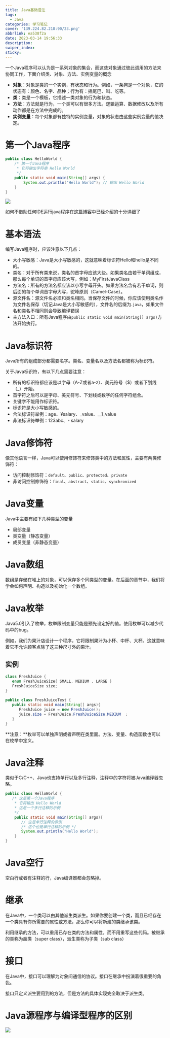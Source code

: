 ```yaml
---
title: Java基础语法
tags:
  - Java
categories: 学习笔记
cover: '139.224.82.218:90/23.png'
abbrlink: ea538f2a
date: 2023-03-14 19:56:33
description:
swiper_index:
sticky:
---
```


一个Java程序可以认为是一系列对象的集合，而这些对象通过彼此调用的方法来协同工作，下面介绍类、对象、方法、实例变量的概念

- **对象**：对象是类的一个实例，有状态和行为。例如，一条狗是一个对象，它的状态有：颜色、名字、品种；行为有：摇尾巴、叫、吃等。
- **类**：类是一个模板，它描述一类对象的行为和状态。
- **方法**：方法就是行为，一个类可以有很多方法。逻辑运算、数据修改以及所有动作都是在方法中完成的。
- **实例变量**：每个对象都有独特的实例变量，对象的状态由这些实例变量的值决定。

# 第一个Java程序

```java
public class HelloWorld {
    /* 第一个Java程序
     * 它将输出字符串 Hello World
     */
    public static void main(String[] args) {
        System.out.println("Hello World"); // 输出 Hello World
    }
}
```

![](https://www.runoob.com/wp-content/uploads/2013/12/662E827A-FA32-4464-B0BD-40087F429E98.jpg)

如何不借助任何IDE运行java程序在[这篇博客](http://soincredible777.com.cn/posts/f57878ea/)中已经介绍的十分详细了

# 基本语法

编写Java程序时，应该注意以下几点：

- 大小写敏感：Java是大小写敏感的，这就意味着标识符Hello和hello是不同的。
- 类名：对于所有类来说，类名的首字母应该大些。如果类名由若干单词组成，那么每个单词的首字母应该大写，例如：MyFirstJavaClass
- 方法名：所有的方法名都应该以小写字母开头。如果方法名含有若干单词，则后面的每个单词首字母大写，驼峰原则（Camel-Case）。
- 源文件名：源文件名必须和类名相同。当保存文件的时候，你应该使用类名作为文件名保存（切记Java是大小写敏感的），文件名的后缀为.`java`，如果文件名和类名不相同则会导致编译错误
- 主方法入口：所有Java程序由`public static void main(String[] args)`方法开始执行。

# Java标识符

Java所有的组成部分都需要名字。类名、变量名以及方法名都被称为标识符。

关于Java标识符，有以下几点需要注意：

- 所有的标识符都应该是以字母（A-Z或者a-z）、美元符号（$）或者下划线（_）开始。
- 首字符之后可以是字母、美元符号、下划线或数字的任何字符组合。
- 关键字不能用作标识符。
- 标识符是大小写敏感的。
- 合法标识符举例：age、¥salary、_value、__1_value
- 非法标识符举例：123abc、- salary

# Java修饰符

像其他语言一样，Java可以使用修饰符来修饰类中的方法和属性，主要有两类修饰符：

- 访问控制修饰符：`default`、`public`、`protected`、`private`
- 非访问控制修饰符：`final`、`abstract`、`static`、`synchronized`

# Java变量

Java中主要有如下几种类型的变量

- 局部变量
- 类变量（静态变量）
- 成员变量（非静态变量）

# Java数组

数组是存储在堆上的对象，可以保存多个同类型的变量。在后面的章节中，我们将学会如何声明、构造以及初始化一个数组。

# Java枚举

Java5.0引入了枚举，枚举限制变量只能是预先设定好的值。使用枚举可以减少代码中的bug。

例如，我们为果汁店设计一个程序，它将限制果汁为小杯、中杯、大杯。这就意味着它不允许顾客点除了这三种尺寸外的果汁。

## 实例

```java
class FreshJuice {
   enum FreshJuiceSize{ SMALL, MEDIUM , LARGE }
   FreshJuiceSize size;
}
 
public class FreshJuiceTest {
   public static void main(String[] args){
      FreshJuice juice = new FreshJuice();
      juice.size = FreshJuice.FreshJuiceSize.MEDIUM  ;
   }
}
```

**注意：**枚举可以单独声明或者声明在类里面。方法、变量、构造函数也可以在枚举中定义。






# Java注释

类似于C/C++、Java也支持单行以及多行注释，注释中的字符将被Java编译器忽略。

```java
public class HelloWorld {
   /* 这是第一个Java程序
    * 它将输出 Hello World
    * 这是一个多行注释的示例
    */
    public static void main(String[] args){
       // 这是单行注释的示例
       /* 这个也是单行注释的示例 */
       System.out.println("Hello World"); 
    }
}
```

# Java空行

空白行或者有注释的行，Java编译器都会忽略掉。

# 继承

在Java中，一个类可以由其他派生类派生。如果你要创建一个类，而且已经存在一个类具有你所需要的属性或方法，那么你可以将新建的类继承该类。

利用继承的方法，可以重用已存在类的方法和属性，而不用重写这些代码。被继承的类称为超类（super class），派生类称为子类（sub class）

# 接口

在Java中，接口可以理解为对象间通信的协议。接口在继承中扮演着很重要的角色。

接口只定义派生要用到的方法，但是方法的具体实现完全取决于派生类。

# Java源程序与编译型程序的区别

![](https://www.runoob.com/wp-content/uploads/2013/12/ZSSDMld.png)
